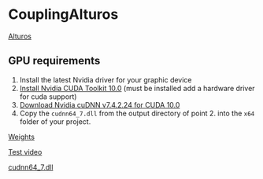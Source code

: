 # CouplingAlturos

[Alturos](https://github.com/AlturosDestinations/Alturos.Yolo)
## GPU requirements
1) Install the latest Nvidia driver for your graphic device
2) [Install Nvidia CUDA Toolkit 10.0](https://developer.nvidia.com/cuda-downloads) (must be installed add a hardware driver for cuda support)
3) [Download Nvidia cuDNN v7.4.2.24 for CUDA 10.0](https://developer.nvidia.com/rdp/cudnn-download)
4) Copy the `cudnn64_7.dll` from the output directory of point 2. into the `x64` folder of your project.

[Weights](https://yadi.sk/d/i3_VZrdwvyy4CQ)

[Test video](https://yadi.sk/i/ZwkR1kdQ4uALGQ)

[cudnn64_7.dll](https://yadi.sk/d/zDbqoyIWez0BhA)